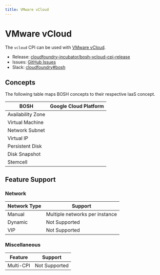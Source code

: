 ```yaml
---
title: VMware vCloud
---
```


# VMware vCloud

The `vcloud` CPI can be used with [VMware vCloud](https://www.vmware.com/products/vcloud-suite.html).

 * Release: [cloudfoundry-incubator/bosh-vcloud-cpi-release](https://github.com/cloudfoundry-incubator/bosh-vcloud-cpi-release)
 * Issues: [GitHub Issues](https://github.com/cloudfoundry-incubator/bosh-vcloud-cpi-release/issues)
 * Slack: [cloudfoundry#bosh](https://cloudfoundry.slack.com/messages/bosh)


## Concepts

The following table maps BOSH concepts to their respective IaaS concept.

| BOSH              | Google Cloud Platform |
| ----------------- | --------------------- |
| Availability Zone |  |
| Virtual Machine   |  |
| Network Subnet    |  |
| Virtual IP        |  |
| Persistent Disk   |  |
| Disk Snapshot     |  |
| Stemcell          |  |


## Feature Support


### Network

| Network Type | Support |
| ------------ | ------- |
| Manual       | Multiple networks per instance |
| Dynamic      | Not Supported |
| VIP          | Not Supported |


### Miscellaneous

| Feature   | Support |
| --------- | ------- |
| Multi-CPI | Not Supported |
